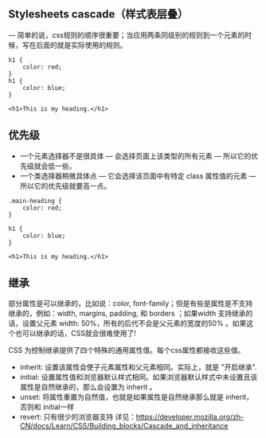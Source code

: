 ## Stylesheets cascade（样式表层叠）
— 简单的说，css规则的顺序很重要；当应用两条同级别的规则到一个元素的时候，写在后面的就是实际使用的规则。
```
h1 { 
    color: red; 
}
h1 { 
    color: blue; 
}
   
<h1>This is my heading.</h1>
```

## 优先级
- 一个元素选择器不是很具体 — 会选择页面上该类型的所有元素 — 所以它的优先级就会低一些。
- 一个类选择器稍微具体点 — 它会选择该页面中有特定 class 属性值的元素 — 所以它的优先级就要高一点。
```
.main-heading { 
    color: red; 
}
        
h1 { 
    color: blue; 
}
      
<h1>This is my heading.</h1> 
```
## 继承

部分属性是可以继承的，比如说：color, font-family；但是有些是属性是不支持继承的，例如：width, margins, padding, 和 borders ；如果width 支持继承的话，设置父元素 width: 50%，所有的后代不会是父元素的宽度的50% 。如果这个也可以继承的话，CSS就会很难使用了!

CSS 为控制继承提供了四个特殊的通用属性值。每个css属性都接收这些值。

- inherit: 设置该属性会使子元素属性和父元素相同。实际上，就是 "开启继承".
- initial: 设置属性值和浏览器默认样式相同。如果浏览器默认样式中未设置且该属性是自然继承的，那么会设置为 inherit 。
- unset: 将属性重置为自然值，也就是如果属性是自然继承那么就是 inherit，否则和 initial一样
- revert: 只有很少的浏览器支持
详见：https://developer.mozilla.org/zh-CN/docs/Learn/CSS/Building_blocks/Cascade_and_inheritance


